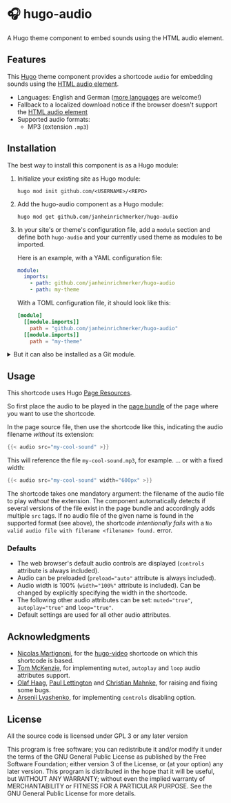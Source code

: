 # 🎧 hugo-audio

A Hugo theme component to embed sounds using the HTML audio element.

## Features

This [Hugo](https://gohugo.io) theme component provides a shortcode `audio` for embedding sounds using the [HTML audio element](https://developer.mozilla.org/en-US/docs/Web/HTML/Element/audio).

- Languages: English and German ([more languages](https://github.com/janheinrichmerker/hugo-audio/pulls) are welcome!)
- Fallback to a localized download notice if the browser doesn't support the [HTML audio element](https://developer.mozilla.org/en-US/docs/Web/HTML/Element/audio)
- Supported audio formats:
  - MP3 (extension `.mp3`)

## Installation

The best way to install this component is as a Hugo module:

1. Initialize your existing site as Hugo module:

    ```shell
    hugo mod init github.com/<USERNAME>/<REPO>
    ```

2. Add the hugo-audio component as a Hugo module:

    ```shell
    hugo mod get github.com/janheinrichmerker/hugo-audio
    ```

3. In your site's or theme's configuration file, add a `module` section and define both `hugo-audio` and your currently used theme as modules to be imported.

    Here is an example, with a YAML configuration file:

    ```yaml
    module:
      imports:
        - path: github.com/janheinrichmerker/hugo-audio
        - path: my-theme
    ```

    With a TOML configuration file, it should look like this:

    ```toml
    [module]
      [[module.imports]]
        path = "github.com/janheinrichmerker/hugo-audio"
      [[module.imports]]
        path = "my-theme"
    ```

<details><summary>But it can also be installed as a Git module.</summary>

1. Add this repository as a submodule like this:

    ```shell
    git submodule add https://github.com/janheinrichmerker/hugo-audio.git themes/hugo-audio
    ```

2. Add `hugo-audio` as the leftmost element of the `theme` list in your site's or theme's configuration file:

    Here is an example, with a YAML configuration file:

    ```yaml
    theme: ["hugo-audio", "my-theme"]
    ```

    With a TOML configuration file, it should look like this:

    ```toml
    theme = ["hugo-audio", "my-theme"]
    ```

</details>

## Usage

This shortcode uses Hugo [Page Resources](https://gohugo.io/content-management/page-resources/).

So first place the audio to be played in the [page bundle](https://gohugo.io/content-management/page-bundles/) of the page where you want to use the shortcode.

In the page source file, then use the shortcode like this, indicating the audio filename _without_ its extension:

```go
{{< audio src="my-cool-sound" >}}
```

This will reference the file `my-cool-sound.mp3`, for example.
... or with a fixed width:

```go
{{< audio src="my-cool-sound" width="600px" >}}
```

The shortcode takes one mandatory argument: the filename of the audio file to play _without_ the extension.
The component automatically detects if several versions of the file exist in the page bundle and accordingly adds multiple `src` tags.
If no audio file of the given name is found in the supported format (see above), the shortcode _intentionally fails_ with a `No valid audio file with filename <filename> found.` error.

### Defaults

- The web browser's default audio controls are displayed (`controls` attribute is always included).
- Audio can be preloaded (`preload="auto"` attribute is always included).
- Audio width is 100% (`width="100%"` attribute is included). Can be changed by explicitly specifying the width in the shortcode.
- The following other audio attributes can be set: `muted="true"`, `autoplay="true"` and `loop="true"`.
- Default settings are used for all other audio attributes.

## Acknowledgments

- [Nicolas Martignoni](https://github.com/martignoni), for the [hugo-video](https://github.com/martignoni/hugo-video) shortcode on which this shortcode is based.
- [Tom McKenzie](https://github.com/grrowl), for implementing `muted`, `autoplay` and `loop` audio attributes support.
- [Olaf Haag](https://github.com/OlafHaag), [Paul Lettington](https://github.com/plett) and [Christian Mahnke](https://github.com/cmahnke), for raising and fixing some bugs.
- [Arsenii Lyashenko](https://github.com/ark0f), for implementing `controls` disabling option.

## License

All the source code is licensed under GPL 3 or any later version

This program is free software; you can redistribute it and/or modify it under the terms of the GNU General Public License as published by the Free Software Foundation; either version 3 of the License, or (at your option) any later version. This program is distributed in the hope that it will be useful, but WITHOUT ANY WARRANTY; without even the implied warranty of MERCHANTABILITY or FITNESS FOR A PARTICULAR PURPOSE. See the GNU General Public License for more details.
